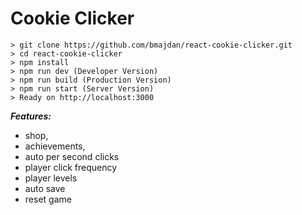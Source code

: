 # Cookie Clicker

    > git clone https://github.com/bmajdan/react-cookie-clicker.git
    > cd react-cookie-clicker
    > npm install
    > npm run dev (Developer Version)
    > npm run build (Production Version)
    > npm run start (Server Version)
    > Ready on http://localhost:3000

***Features:***
 - shop,
 - achievements,
 - auto per second clicks
 - player click frequency
 - player levels
 - auto save
- reset game